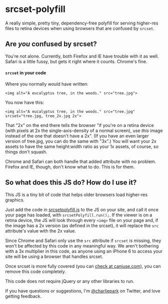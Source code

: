 # srcset-polyfill

A really simple, pretty tiny, dependency-free polyfill for serving higher-res files to retina devices when using browsers that are confused by `srcset`.

## Are _you_ confused by srcset?

You're not alone. Currently, both Firefox and IE have trouble with it as well. Safari is a little fussy, but gets it right where it counts. Chrome's fine.

#### `srcset` in your code

Where you normally would have written:

```
<img alt="A eucalyptus tree, in the woods." src="tree.jpg">
```

You now have this:

```
<img alt="A eucalyptus tree, in the woods." src="tree.jpg" srcset="tree.jpg, tree_2x.jpg 2x">
```

That "2x" on the end there tells the browser "if you're on a retina device (with pixels at 2x the single-axis-density of a normal screen), use _this_ image instead of the one that doesn't have a 2x". (If you have an even larger version of tree.jpg, you can do the same with "3x".) You will want your 2x assets to have the same height:width ratio as your 1x assets, of course, so things don't squash.

Chrome and Safari can both handle that added attribute with no problem. Firefox and IE, though, don't know what to do. This is for them.

## So what does this JS do? How do I use it?

This JS is a tiny bit of code that helps older browsers load higher-res graphics.

Just add the code in [srcsetpolyfill.js](https://github.com/charliepark/srcset-polyfill/blob/master/srcsetpolyfill.js) to the JS on your site, and call it once your page has loaded, with `srcsetPolyfill.run();`. If the viewer is on a retina device, the JS will look through every `<img>` file on your page and, if the image has a 2x version (as defined in the srcset), it will replace the `src` attribute's value with the 2x value.

Since Chrome and Safari only use the `src` attribute if `srcset` is missing, they won't be affected by this code in any meaningful way. We aren't bothering with a 3x multiplier in this code, as anyone using an iPhone 6 to access your site will be using a browser that handles srcset.

Once srcset is more fully covered (you can [check at caniuse.com](http://caniuse.com/#feat=srcset)), you can remove this code completely.

This code does not require jQuery or any other libraries to run.

If you have questions or suggestions, I'm [@charliepark](https://twitter.com/charliepark) on Twitter, and love getting feedback.
